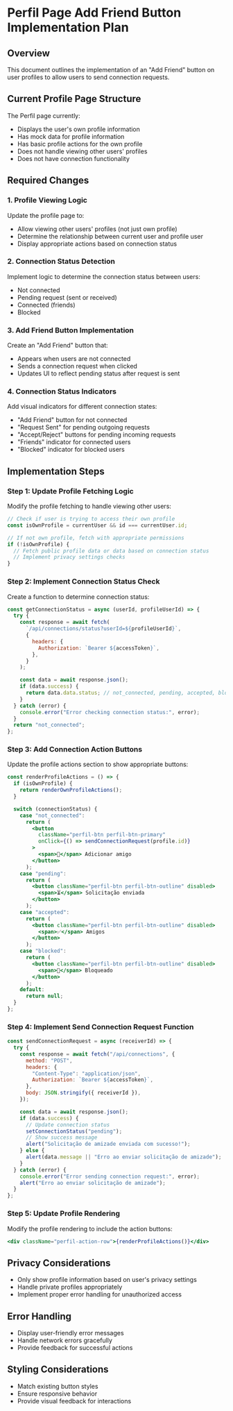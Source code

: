 # Perfil Page Add Friend Button Implementation Plan

## Overview

This document outlines the implementation of an "Add Friend" button on user profiles to allow users to send connection requests.

## Current Profile Page Structure

The Perfil page currently:

- Displays the user's own profile information
- Has mock data for profile information
- Has basic profile actions for the own profile
- Does not handle viewing other users' profiles
- Does not have connection functionality

## Required Changes

### 1. Profile Viewing Logic

Update the profile page to:

- Allow viewing other users' profiles (not just own profile)
- Determine the relationship between current user and profile user
- Display appropriate actions based on connection status

### 2. Connection Status Detection

Implement logic to determine the connection status between users:

- Not connected
- Pending request (sent or received)
- Connected (friends)
- Blocked

### 3. Add Friend Button Implementation

Create an "Add Friend" button that:

- Appears when users are not connected
- Sends a connection request when clicked
- Updates UI to reflect pending status after request is sent

### 4. Connection Status Indicators

Add visual indicators for different connection states:

- "Add Friend" button for not connected
- "Request Sent" for pending outgoing requests
- "Accept/Reject" buttons for pending incoming requests
- "Friends" indicator for connected users
- "Blocked" indicator for blocked users

## Implementation Steps

### Step 1: Update Profile Fetching Logic

Modify the profile fetching to handle viewing other users:

```javascript
// Check if user is trying to access their own profile
const isOwnProfile = currentUser && id === currentUser.id;

// If not own profile, fetch with appropriate permissions
if (!isOwnProfile) {
  // Fetch public profile data or data based on connection status
  // Implement privacy settings checks
}
```

### Step 2: Implement Connection Status Check

Create a function to determine connection status:

```javascript
const getConnectionStatus = async (userId, profileUserId) => {
  try {
    const response = await fetch(
      `/api/connections/status?userId=${profileUserId}`,
      {
        headers: {
          Authorization: `Bearer ${accessToken}`,
        },
      }
    );

    const data = await response.json();
    if (data.success) {
      return data.data.status; // not_connected, pending, accepted, blocked
    }
  } catch (error) {
    console.error("Error checking connection status:", error);
  }
  return "not_connected";
};
```

### Step 3: Add Connection Action Buttons

Update the profile actions section to show appropriate buttons:

```jsx
const renderProfileActions = () => {
  if (isOwnProfile) {
    return renderOwnProfileActions();
  }

  switch (connectionStatus) {
    case "not_connected":
      return (
        <button
          className="perfil-btn perfil-btn-primary"
          onClick={() => sendConnectionRequest(profile.id)}
        >
          <span>👥</span> Adicionar amigo
        </button>
      );
    case "pending":
      return (
        <button className="perfil-btn perfil-btn-outline" disabled>
          <span>⏳</span> Solicitação enviada
        </button>
      );
    case "accepted":
      return (
        <button className="perfil-btn perfil-btn-outline" disabled>
          <span>✅</span> Amigos
        </button>
      );
    case "blocked":
      return (
        <button className="perfil-btn perfil-btn-outline" disabled>
          <span>🚫</span> Bloqueado
        </button>
      );
    default:
      return null;
  }
};
```

### Step 4: Implement Send Connection Request Function

```javascript
const sendConnectionRequest = async (receiverId) => {
  try {
    const response = await fetch("/api/connections", {
      method: "POST",
      headers: {
        "Content-Type": "application/json",
        Authorization: `Bearer ${accessToken}`,
      },
      body: JSON.stringify({ receiverId }),
    });

    const data = await response.json();
    if (data.success) {
      // Update connection status
      setConnectionStatus("pending");
      // Show success message
      alert("Solicitação de amizade enviada com sucesso!");
    } else {
      alert(data.message || "Erro ao enviar solicitação de amizade");
    }
  } catch (error) {
    console.error("Error sending connection request:", error);
    alert("Erro ao enviar solicitação de amizade");
  }
};
```

### Step 5: Update Profile Rendering

Modify the profile rendering to include the action buttons:

```jsx
<div className="perfil-action-row">{renderProfileActions()}</div>
```

## Privacy Considerations

- Only show profile information based on user's privacy settings
- Handle private profiles appropriately
- Implement proper error handling for unauthorized access

## Error Handling

- Display user-friendly error messages
- Handle network errors gracefully
- Provide feedback for successful actions

## Styling Considerations

- Match existing button styles
- Ensure responsive behavior
- Provide visual feedback for interactions
